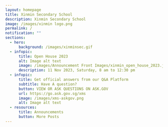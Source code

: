 ```yaml
---
layout: homepage
title: Xinmin Secondary School
description: Xinmin Secondary School
image: /images/xinmin logo.png
permalink: /
notification: ""
sections:
  - hero:
      background: /images/xinminsec.gif
  - infopic:
      title: Open House 2023
      alt: Image alt text
      image: /images/Announcement Front Images/xinmin_open_house_2023.jpeg
      description: 11 Nov 2023, Saturday, 8 am to 12:30 pm
  - infopic:
      title: Get official answers from our Q&A Platform
      subtitle: Have A question?
      button: VIEW OR ASK QUESTIONS ON ASK.GOV
      url: https://go.ask.gov.sg/xms
      image: /images/xms-askgov.png
      alt: Image alt text
  - resources:
      title: Announcements
      button: More Posts
---
```

